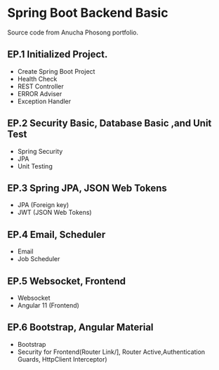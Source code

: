 # Spring Boot Backend Basic

Source code from Anucha Phosong portfolio.

## EP.1 Initialized Project.
- Create Spring Boot Project
- Health Check
- REST Controller
- ERROR Adviser
- Exception Handler

## EP.2 Security Basic, Database Basic ,and Unit Test
- Spring Security
- JPA
- Unit Testing

## EP.3 Spring JPA, JSON Web Tokens
- JPA (Foreign key)
- JWT (JSON Web Tokens)

## EP.4 Email, Scheduler
- Email
- Job Scheduler

## EP.5 Websocket, Frontend
- Websocket
- Angular 11 (Frontend)

## EP.6 Bootstrap, Angular Material
- Bootstrap
- Security for Frontend(Router Link/], Router Active,Authentication Guards, HttpClient Interceptor)